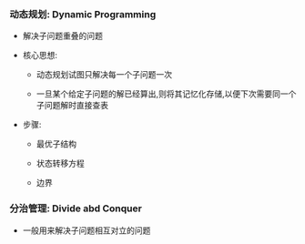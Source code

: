 ### 动态规划: Dynamic Programming
  - 解决子问题重叠的问题

  - 核心思想:
    - 动态规划试图只解决每一个子问题一次

    - 一旦某个给定子问题的解已经算出,则将其记忆化存储,以便下次需要同一个子问题解时直接查表

  - 步骤:
    - 最优子结构

    - 状态转移方程

    - 边界

### 分治管理: Divide abd Conquer
  - 一般用来解决子问题相互对立的问题

